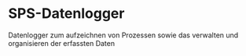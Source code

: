 # SPS-Datenlogger
Datenlogger zum aufzeichnen von Prozessen sowie das verwalten und organisieren der erfassten Daten
